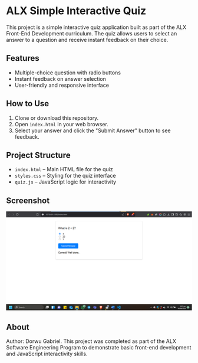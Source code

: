 # ALX Simple Interactive Quiz

This project is a simple interactive quiz application built as part of the ALX Front-End Development curriculum. The quiz allows users to select an answer to a question and receive instant feedback on their choice.

## Features

- Multiple-choice question with radio buttons  
- Instant feedback on answer selection  
- User-friendly and responsive interface

## How to Use

1. Clone or download this repository.
2. Open `index.html` in your web browser.
3. Select your answer and click the "Submit Answer" button to see feedback.

## Project Structure

- `index.html` – Main HTML file for the quiz
- `styles.css` – Styling for the quiz interface
- `quiz.js` – JavaScript logic for interactivity

## Screenshot

![Screenshot](https://github.com/Dorwu-Gabriel/ALX_Simple_Quiz/blob/main/ALX_Simple_Quiz.png)

## About
Author: Dorwu Gabriel.
This project was completed as part of the ALX Software Engineering Program to demonstrate basic front-end development and JavaScript interactivity skills.
